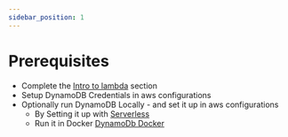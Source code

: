 ```yaml
---
sidebar_position: 1
---
```


# Prerequisites

- Complete the [Intro to lambda](../Intro%20to%20Lambdas/create-a-lambda.md) section
- Setup DynamoDB Credentials in aws configurations
- Optionally run DynamoDB Locally - and set it up in aws configurations
  - By Setting it up with [Serverless](https://www.serverless.com/plugins/serverless-dynamodb-local)
  - Run it in Docker [DynamoDb Docker](https://hub.docker.com/r/amazon/dynamodb-local/)
